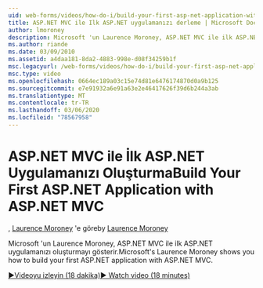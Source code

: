 ```yaml
---
uid: web-forms/videos/how-do-i/build-your-first-asp-net-application-with-asp-net-mvc
title: ASP.NET MVC ile Ilk ASP.NET uygulamanızı derleme | Microsoft Docs
author: lmoroney
description: Microsoft 'un Laurence Moroney, ASP.NET MVC ile ilk ASP.NET uygulamanızı oluşturmayı gösterir.
ms.author: riande
ms.date: 03/09/2010
ms.assetid: a4daa181-8da2-4883-998e-d08f34259b1f
msc.legacyurl: /web-forms/videos/how-do-i/build-your-first-asp-net-application-with-asp-net-mvc
msc.type: video
ms.openlocfilehash: 0664ec189a03c15e74d81e6476174870d0a9b125
ms.sourcegitcommit: e7e91932a6e91a63e2e46417626f39d6b244a3ab
ms.translationtype: MT
ms.contentlocale: tr-TR
ms.lasthandoff: 03/06/2020
ms.locfileid: "78567958"
---
```

# <a name="build-your-first-aspnet-application-with-aspnet-mvc"></a><span data-ttu-id="35395-103">ASP.NET MVC ile İlk ASP.NET Uygulamanızı Oluşturma</span><span class="sxs-lookup"><span data-stu-id="35395-103">Build Your First ASP.NET Application with ASP.NET MVC</span></span>

<span data-ttu-id="35395-104">, [Laurence Moroney](https://github.com/lmoroney) 'e göre</span><span class="sxs-lookup"><span data-stu-id="35395-104">by [Laurence Moroney](https://github.com/lmoroney)</span></span>

<span data-ttu-id="35395-105">Microsoft 'un Laurence Moroney, ASP.NET MVC ile ilk ASP.NET uygulamanızı oluşturmayı gösterir.</span><span class="sxs-lookup"><span data-stu-id="35395-105">Microsoft's Laurence Moroney shows you how to build your first ASP.NET application with ASP.NET MVC.</span></span>

[<span data-ttu-id="35395-106">&#9654;Videoyu izleyin (18 dakika)</span><span class="sxs-lookup"><span data-stu-id="35395-106">&#9654; Watch video (18 minutes)</span></span>](https://channel9.msdn.com/Blogs/ASP-NET-Site-Videos/build-your-first-asp-net-application-with-asp-net-mvc)
